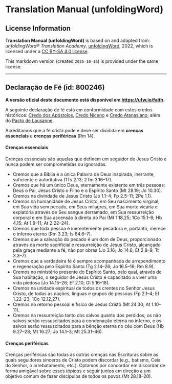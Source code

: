 # Translation Manual (unfoldingWord)

## License Information

**Translation Manual (unfoldingWord)** is based on and adapted from: _unfoldingWord® Translation Academy_, [unfoldingWord](https://unfoldingword.org/utw), 2022, which is licensed under a [CC BY-SA 4.0 license](https://creativecommons.org/licenses/by-sa/4.0/legalcode.en).

This markdown version (created `2025-10-16`) is provided under the same license.



--------------------------------

## Declaração de Fé (id: 800246)

**A versão oficial deste documento está disponível em https://ufw.io/faith.**

A seguinte declaração de fé está em conformidade com estes credos históricos: [Credo dos Apóstolos](https://git.door43.org/Door43/en_creeds/src/master/content/apostles.md), [Credo Niceno](https://git.door43.org/Door43/en_creeds/src/master/content/nicene.md) e [Credo Atanasiano](https://git.door43.org/Door43/en_creeds/src/master/content/athanasian.md); além do [Pacto de Lausanne](https://www.lausanne.org/en/documents/lausanne-covenant.html).

Acreditamos que a fé cristã pode e deve ser dividida em **crenças essenciais** e **crenças periféricas** (Rm 14\).

#### Crenças essenciais

Crenças essenciais são aquelas que definem um seguidor de Jesus Cristo e nunca podem ser comprometidas ou ignoradas.

* Cremos que a Bíblia é a única Palavra de Deus inspirada, inerrante, suficiente e autoritativa (1Ts 2\.13; 2Tm 3\.16–17\).
* Cremos que há um único Deus, eternamente existente em três pessoas: Deus o Pai, Jesus Cristo o Filho e o Espírito Santo (Mt 28\.19; Jo 10\.30\).
* Cremos na divindade de Jesus Cristo (Jo 1\.1–4; Fp 2\.5–11; 2Pe 1\.1\).
* Cremos na humanidade de Jesus Cristo, em Seu nascimento virginal, em Sua vida sem pecado, em Seus milagres, em Sua morte vicária e expiatória através de Seu sangue derramado, em Sua ressurreição corporal e em Sua ascensão à direita do Pai (Mt 1\.18,25; 1Co 15\.1–8; Hb 4\.15; At 1\.9–11; At 2\.22–24\).
* Cremos que toda pessoa é inerentemente pecadora e, portanto, merece o inferno eterno (Rm 3\.23; Is 64\.6–7\).
* Cremos que a salvação do pecado é um dom de Deus, proporcionado através da morte sacrificial e ressurreição de Jesus Cristo, alcançado pela graça mediante a fé, não por obras (Jo 3\.16; Jo 14\.6; Ef 2\.8–9, Tt 3\.3–7\).
* Cremos que a verdadeira fé é sempre acompanhada de arrependimento e regeneração pelo Espírito Santo (Tg 2\.14–26; Jo 16\.5–16; Rm 8\.9\).
* Cremos no ministério presente do Espírito Santo, pelo qual, através de Sua habitação, o seguidor de Jesus Cristo é capacitado a viver uma vida piedosa (Jo 14\.15–26; Ef 2\.10; Gl 5\.16–18\).
* Cremos na unidade espiritual de todos os crentes no Senhor Jesus Cristo, de todas as nações, línguas e grupos de pessoas (Fp 2\.1–4; Ef 1\.22–23; 1Co 12\.12,27\).
* Cremos no retorno pessoal e físico de Jesus Cristo (Mt 24\.30; At 1\.10–11\).
* Cremos na ressurreição tanto dos salvos quanto dos perdidos; os não salvos serão ressuscitados para a condenação eterna no inferno, e os salvos serão ressuscitados para a bênção eterna no céu com Deus (Hb 9\.27–28; Mt 16\.27; Jo 14\.1–3; Mt 25\.31–46\).

#### Crenças periféricas

Crenças periféricas são todas as outras crenças nas Escrituras sobre as quais seguidores sinceros de Cristo podem discordar (e.g., batismo, Ceia do Senhor, o arrebatamento, etc.). Optamos por concordar em discordar de forma amigável sobre esses tópicos e seguir juntos em direção a um objetivo comum de fazer discípulos de todos os povos (Mt 28\.18–20\).


